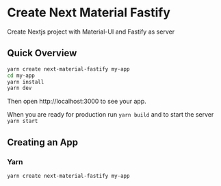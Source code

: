 # Create Next Material Fastify

Create Nextjs project with Material-UI and Fastify as server

## Quick Overview

```sh
yarn create next-material-fastify my-app
cd my-app
yarn install
yarn dev
```

Then open http://localhost:3000 to see your app.

When you are ready for production run `yarn build` and to start the server `yarn start`

## Creating an App

### Yarn

```sh
yarn create next-material-fastify my-app

```

